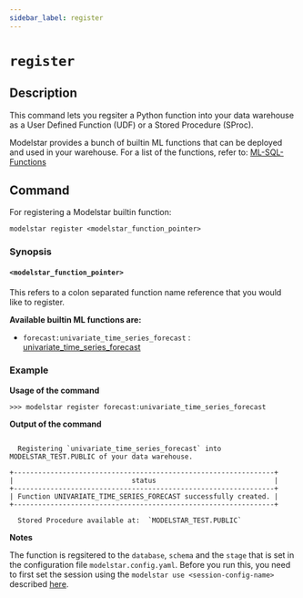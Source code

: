 ```yaml
---
sidebar_label: register
---
```


# `register`

## Description

This command lets you regsiter a Python function into your data warehouse as a User Defined Function (UDF) or a Stored Procedure (SProc). 

Modelstar provides a bunch of builtin ML functions that can be deployed and used in your warehouse. For a list of the functions, refer to: [ML-SQL-Functions](/docs/api/ml-sql-functions/)

## Command

For registering a Modelstar builtin function:

```
modelstar register <modelstar_function_pointer>
```

### Synopsis

#### `<modelstar_function_pointer>`

This refers to a colon separated function name reference that you would like to register. 

**Available builtin ML functions are:**

- `forecast:univariate_time_series_forecast` : [univariate_time_series_forecast](/docs/api/ml-sql-functions/univariant-time-series-forecast)

### Example

**Usage of the command**

```
>>> modelstar register forecast:univariate_time_series_forecast
```

**Output of the command**

```

  Registering `univariate_time_series_forecast` into MODELSTAR_TEST.PUBLIC of your data warehouse.

+----------------------------------------------------------------+
|                             status                             |
+----------------------------------------------------------------+
| Function UNIVARIATE_TIME_SERIES_FORECAST successfully created. |
+----------------------------------------------------------------+

  Stored Procedure available at:  `MODELSTAR_TEST.PUBLIC`

```

**Notes**

The function is regsitered to the `database`, `schema` and the `stage` that is set in the configuration file `modelstar.config.yaml`. Before you run this, you need to first set the session using the `modelstar use <session-config-name>` described [here](/docs/api/cli/use).